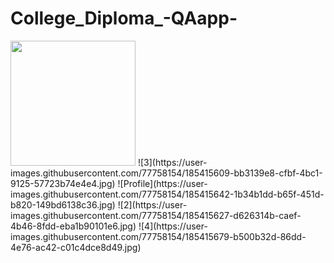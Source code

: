 # College_Diploma_-QAapp-

<img src="[drawing.jpg](https://user-images.githubusercontent.com/77758154/185415609-bb3139e8-cfbf-4bc1-9125-57723b74e4e4.jpg)" width="200"/>
![3](https://user-images.githubusercontent.com/77758154/185415609-bb3139e8-cfbf-4bc1-9125-57723b74e4e4.jpg)
![Profile](https://user-images.githubusercontent.com/77758154/185415642-1b34b1dd-b65f-451d-b820-149bd6138c36.jpg)
![2](https://user-images.githubusercontent.com/77758154/185415627-d626314b-caef-4b46-8fdd-eba1b90101e6.jpg)
![4](https://user-images.githubusercontent.com/77758154/185415679-b500b32d-86dd-4e76-ac42-c01c4dce8d49.jpg)
